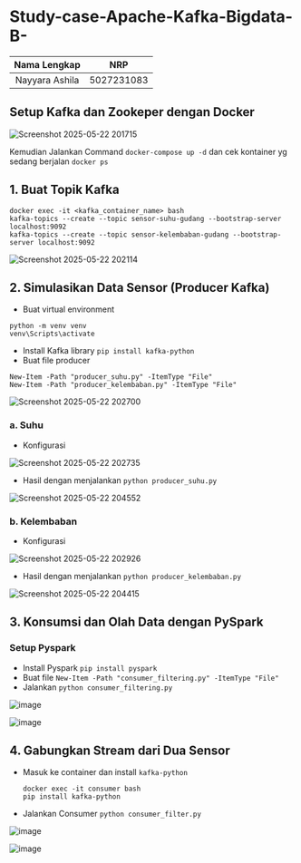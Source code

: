 # Study-case-Apache-Kafka-Bigdata-B-

| Nama Lengkap              | NRP           |
| :-----------------------: | :-----------: |
| Nayyara Ashila        | 5027231083    |


## Setup Kafka dan Zookeper dengan Docker
![Screenshot 2025-05-22 201715](https://github.com/user-attachments/assets/351e344d-5487-463f-ad68-81b287e01114)

Kemudian Jalankan Command `docker-compose up -d`
dan cek kontainer yg sedang berjalan `docker ps`

## 1. Buat Topik Kafka

```
docker exec -it <kafka_container_name> bash
kafka-topics --create --topic sensor-suhu-gudang --bootstrap-server localhost:9092
kafka-topics --create --topic sensor-kelembaban-gudang --bootstrap-server localhost:9092
```

![Screenshot 2025-05-22 202114](https://github.com/user-attachments/assets/d9906629-3239-4db3-876b-267d3df46223)

## 2. Simulasikan Data Sensor (Producer Kafka)
- Buat virtual environment
```
python -m venv venv
venv\Scripts\activate 
```
- Install Kafka library
```pip install kafka-python```
- Buat file producer
```
New-Item -Path "producer_suhu.py" -ItemType "File"
New-Item -Path "producer_kelembaban.py" -ItemType "File"
```
  
![Screenshot 2025-05-22 202700](https://github.com/user-attachments/assets/94bd3c89-25d3-4bc2-9552-d8579e8f4d87)

 ### a. Suhu
* Konfigurasi

![Screenshot 2025-05-22 202735](https://github.com/user-attachments/assets/eed59054-007d-49b0-8825-710e0f04e181)

* Hasil dengan menjalankan `python producer_suhu.py`
  
![Screenshot 2025-05-22 204552](https://github.com/user-attachments/assets/c0478d91-7b06-4901-8f38-be1c4f71e9ca)


 ### b. Kelembaban
 * Konfigurasi
   
![Screenshot 2025-05-22 202926](https://github.com/user-attachments/assets/cf134b40-2606-4b04-adc4-84bdf9624a61)

* Hasil dengan menjalankan `python producer_kelembaban.py`

![Screenshot 2025-05-22 204415](https://github.com/user-attachments/assets/7f67fd07-f5d8-46f7-8ad5-866b386cbb9e)

## 3. Konsumsi dan Olah Data dengan PySpark

### Setup Pyspark
- Install Pyspark `pip install pyspark`
- Buat file `New-Item -Path "consumer_filtering.py" -ItemType "File"`
- Jalankan `python consumer_filtering.py`

![image](https://github.com/user-attachments/assets/28fced39-2ecf-4fe9-b345-e696b1d5d3ec)

![image](https://github.com/user-attachments/assets/7cc06fe1-376c-4e69-80f3-7a2cf85404b7)

## 4.  Gabungkan Stream dari Dua Sensor
- Masuk ke container dan install `kafka-python`
  ```
  docker exec -it consumer bash
  pip install kafka-python
  ```
- Jalankan Consumer
`python consumer_filter.py`

![image](https://github.com/user-attachments/assets/4ff47bf5-443f-4261-86c3-0d1cfb060540)

![image](https://github.com/user-attachments/assets/d5e267fb-b17b-43dd-9b97-9967edfe013f)


